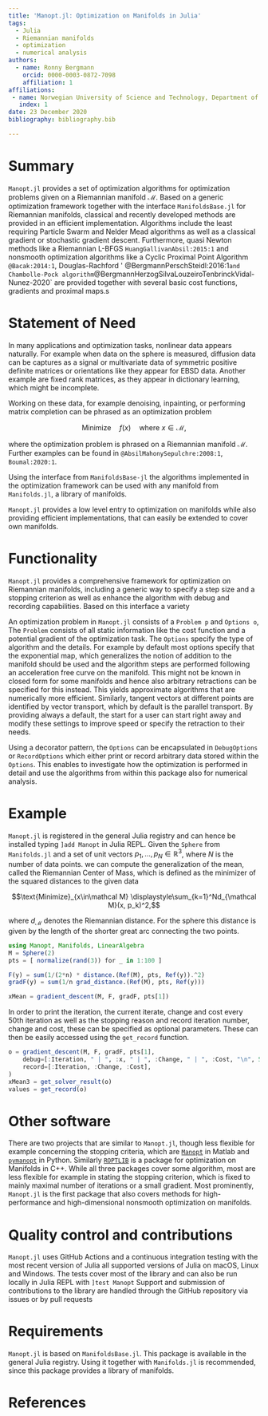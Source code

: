 ```yaml
---
title: 'Manopt.jl: Optimization on Manifolds in Julia'
tags:
  - Julia
  - Riemannian manifolds
  - optimization
  - numerical analysis
authors:
  - name: Ronny Bergmann
    orcid: 0000-0003-0872-7098
    affiliation: 1
affiliations:
 - name: Norwegian University of Science and Technology, Department of Mathematical Sciences, Trondheim, Norway
   index: 1
date: 23 December 2020
bibliography: bibliography.bib

---
```


# Summary

`Manopt.jl` provides a set of optimization algorithms for optimization problems given on a Riemannian manifold $\mathcal M$.
Based on a generic optimization framework together with the interface `ManifoldsBase.jl` for Riemannian manifolds, classical and recently developed methods are provided in an efficient implementation. Algorithms include the least requiring Particle Swarm and Nelder Mead algorithms as well as a classical gradient or stochastic gradient descent. Furthermore, quasi Newton methods like a Riemannian L-BFGS `HuangGallivanAbsil:2015:1` and nonsmooth optimization algorithms like a Cyclic Proximal Point Algorithm `@Bacak:2014:1`, Douglas-Rachford ' @BergmannPerschSteidl:2016:1` and Chambolle-Pock algorithm `@BergmannHerzogSilvaLouzeiroTenbrinckVidal-Nunez-2020` are provided together with several basic cost functions, gradients and proximal maps.s

# Statement of Need

In many applications and optimization tasks, nonlinear data appears naturally.
For example when data on the sphere is measured, diffusion data can be captures as a signal or multivariate data of symmetric positive definite matrices or orientations like they appear for EBSD data. Another example are fixed rank matrices, as they appear in dictionary learning, which might be incomplete.

Working on these data, for example denoising, inpainting, or performing matrix completion can be phrased as an optimization problem

$$\text{Minimize}\quad f(x) \quad \text{where } x\in\mathcal M, $$

where the optimization problem is phrased on a Riemannian manifold $\mathcal M$.
Further examples can be found in `@AbsilMahonySepulchre:2008:1`, `Boumal:2020:1`.

Using the interface from `ManifoldsBase-jl` the algorithms implemented in the optimization framework can be used with any manifold from `Manifolds.jl`, a library of manifolds.

`Manopt.jl` provides a low level entry to optimization on manifolds while also providing efficient implementations, that can easily be extended to cover own manifolds.

# Functionality

`Manopt.jl` provides a comprehensive framework for optimization on Riemannian manifolds,
including a generic way to specify a step size and a stopping criterion as well as enhance the algorithm with debug and recording capabilities.
Based on this interface a variety

An optimization problem in `Manopt.jl` consists of a `Problem p` and `Options o`,
The `Problem` consists of all static information like the cost function and a potential gradient of the optimization task. The `Options` specify the type of algorithm and the details. For example by default most options specify that the exponential map, which generalizes the notion of addition to the manifold should be used and the algorithm steps are performed following an acceleration free curve on the manifold. This might not be known in closed form for some manifolds and hence also arbitrary retractions can be specified for this instead. This yields approximate algorithms that are numerically more efficient.
Similarly, tangent vectors at different points are identified by vector transport, which by default is the parallel transport.
By providing always a default, the start for a user can start right away and modify these settings to improve speed or specify the retraction to their needs.

Using a decorator pattern, the `Options` can be encapsulated in `DebugOptions` or `RecordOptions` which either print or record arbitrary data stored within the `Options`. This enables to investigate how the optimization is performed in detail and use the algorithms from within this package also for numerical analysis.

# Example

`Manopt.jl` is registered in the general Julia registry and can hence be installed typing `]add Manopt` in Julia REPL.
Given the `Sphere` from `Manifolds.jl` and a set of unit vectors $p_1,...,p_N\in\mathbb R^3$, where $N$ is the number of data points.
we can compute the generalization of the mean, called the Riemannian Center of Mass, which is defined as the minimizer of the squared distances to the given data

```math
\text{Minimize}_{x\in\mathcal M} \displaystyle\sum_{k=1}^Nd_{\mathcal M}(x, p_k)^2,
```

where $d_{\mathcal M}$ denotes the Riemannian distance. For the sphere this distance is given by the length of the shorter great arc connecting the two points.

```julia
using Manopt, Manifolds, LinearAlgebra
M = Sphere(2)
pts = [ normalize(rand(3)) for _ in 1:100 ]

F(y) = sum(1/(2*n) * distance.(Ref(M), pts, Ref(y)).^2)
gradF(y) = sum(1/n grad_distance.(Ref(M), pts, Ref(y)))

xMean = gradient_descent(M, F, gradF, pts[1])
```

In order to print the iteration, the current iterate, change and cost every $50$th iteration as well as the stopping reason and record iteration number, change and cost, these can be specified as optional parameters. These can then be easily accessed using the `get_record` function.

```julia
o = gradient_descent(M, F, gradF, pts[1],
    debug=[:Iteration, " | ", :x, " | ", :Change, " | ", :Cost, "\n", 50, :Stop],
    record=[:Iteration, :Change, :Cost],
)
xMean3 = get_solver_result(o)
values = get_record(o)
```

# Other software

There are two projects that are similar to `Manopt.jl`, though less flexible for example concerning the stopping criteria, which are [`Manopt`](https://manopt.org) in Matlab and [`pymanopt`](https://pymanopt.org) in Python.
Similarly [`ROPTLIB`](https://www.math.fsu.edu/~whuang2/Indices/index_ROPTLIB.html) is a package for optimization on Manifolds in C++.
While all three packages cover some algorithm, most are less flexible for example in stating the stopping criterion, which is fixed to mainly maximal number of iterations or a small gradient. Most prominently, `Manopt.jl` is the first package that also covers methods for high-performance and high-dimensional nonsmooth optimization on manifolds.

# Quality control and contributions

`Manopt.jl` uses GitHub Actions and a continuous integration testing with the most recent version of Julia all supported versions of Julia
 on macOS, Linux and Windows. The tests cover most of the library and can also be run locally in Julia REPL with `]test Manopt`
Support and submission of contributions to the library are handled through the GitHub repository via issues or by pull requests

# Requirements

`Manopt.jl` is based on `ManifoldsBase.jl`.
This package is available in the general Julia registry. Using it together with `Manifolds.jl` is recommended, since this package provides a library of manifolds.

# References